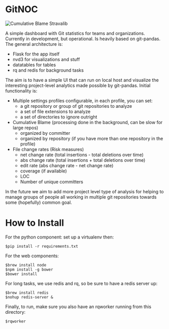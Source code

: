 GitNOC
======

![Cumulative Blame Stravalib](https://raw.githubusercontent.com/wdm0006/gitnoc/master/img/gitnoc.png)

A simple dashboard with Git statistics for teams and organizations. Currently in development, but operational. Is heavily
based on git-pandas.  The general architecture is:

 * Flask for the app itself
 * nvd3 for visualizations and stuff
 * datatables for tables
 * rq and redis for background tasks
 
The aim is to have a simple UI that can run on local host and visualize the interesting project-level analytics made possible
by git-pandas. Initial functionality is:

 * Multiple settings profiles configurable, in each profile, you can set:
    * a git repository or group of git repositories to analyze
    * a set of file extensions to analyze
    * a set of directories to ignore outright
 * Cumulative Blame (processing done in the background, can be slow for large repos)   
    * organized by committer
    * organized by repository (if you have more than one repository in the profile)
 * File change rates (Risk measures)
    * net change rate (total insertions - total deletions over time)
    * abs change rate (total insertions + total deletions over time)
    * edit rate (abs change rate - net change rate)
    * coverage (if available)
    * LOC
    * Number of unique committers
    
In the future we aim to add more project level type of analysis for helping to manage groups of people all working in 
multiple git repositories towards some (hopefully) common goal.

How to Install
==============

For the python component: set up a virtualenv then:

    $pip install -r requirements.txt

For the web components:

    $brew install node
    $npm install -g bower
    $bower install

For long tasks, we use redis and rq, so be sure to have a redis server up:

    $brew install redis
    $nohup redis-server &
   
Finally, to run, make sure you also have an rqworker running from this directory:

    $rqworker
